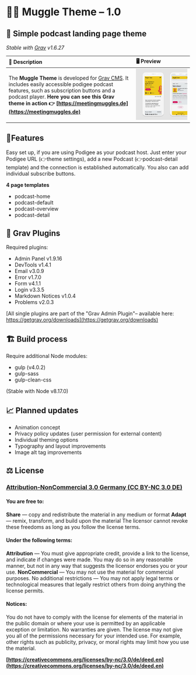 # 🧙‍♂️ Muggle Theme – 1.0
## 📲 Simple podcast landing page theme

*Stable with [Grav](http://github.com/getgrav/grav) v1.6.27*

| 📖 Description |  🖥 Preview |
|:----|:---|
| The **Muggle Theme** is developed for [Grav CMS](http://github.com/getgrav/grav). It includes easily accessible podigee podcast features, such as subscription buttons and a podcast player. **Here you can see this Grav theme in action 👉 [https://meetingmuggles.de](https://meetingmuggles.de)**| ![Screenshot](https://github.com/Fraaanz/Muggle-Theme-GravCMS/raw/master/screenshot.jpg) | 

## 🍭Features

Easy set up, if you are using Podigee as your podcast host. Just enter your Podigee URL (👉theme settings), add a new Podcast (👉podcast-detail template) and the connection is established automatically. You also can add individual subscribe buttons. 

**4 page templates**
- podcast-home
- podcast-default
- podcast-overview
- podcast-detail


## 🍱 Grav Plugins

Required plugins:

- Admin Panel  v1.9.16
- DevTools  v1.4.1
- Email  v3.0.9
- Error  v1.7.0
- Form  v4.1.1
- Login  v3.3.5
- Markdown Notices  v1.0.4
- Problems  v2.0.3

[All single plugins are part of the "Grav Admin Plugin"– available here: https://getgrav.org/downloads](https://getgrav.org/downloads)

## 🏗 Build process

Require additional Node modules: 
- gulp (v4.0.2)
- gulp-sass 
- gulp-clean-css

(Stable with Node v8.17.0)

## 📈 Planned updates

- Animation concept
- Privacy policy updates (user permission for external content)
- Individual theming options
- Typography and layout improvements
- Image alt tag improvements 

## ⚖️ License

### [Attribution-NonCommercial 3.0 Germany (CC BY-NC 3.0 DE)](https://creativecommons.org/licenses/by-nc/3.0/de/deed.en)

#### You are free to:

**Share** — copy and redistribute the material in any medium or format
**Adapt** — remix, transform, and build upon the material
The licensor cannot revoke these freedoms as long as you follow the license terms.

#### Under the following terms:

**Attribution** — You must give appropriate credit, provide a link to the license, and indicate if changes were made. You may do so in any reasonable manner, but not in any way that suggests the licensor endorses you or your use.
**NonCommercial** — You may not use the material for commercial purposes.
No additional restrictions — You may not apply legal terms or technological measures that legally restrict others from doing anything the license permits.

#### Notices:

You do not have to comply with the license for elements of the material in the public domain or where your use is permitted by an applicable exception or limitation.
No warranties are given. The license may not give you all of the permissions necessary for your intended use. For example, other rights such as publicity, privacy, or moral rights may limit how you use the material.

**[https://creativecommons.org/licenses/by-nc/3.0/de/deed.en](https://creativecommons.org/licenses/by-nc/3.0/de/deed.en)**
